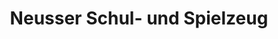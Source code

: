 ---
title: "Neusser Schul- und Spielzeug"
url: /heidelberg/neusser-schul-und-spielzeug/
shop: Spielzeug
---